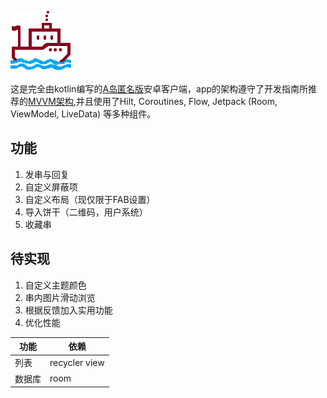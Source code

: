 ![ic_launch](ic_island_boat.png)

这是完全由kotlin编写的[A岛匿名版](https://adnmb3.com/Forum)安卓客户端，app的架构遵守了开发指南所推荐的[MVVM架构](https://developer.android.com/jetpack/guide#recommended-app-arch),并且使用了Hilt,  Coroutines, Flow, Jetpack (Room, ViewModel, LiveData) 等多种组件。
## 功能
1. 发串与回复
2. 自定义屏蔽项
3. 自定义布局（现仅限于FAB设置）
4. 导入饼干（二维码，用户系统）
5. 收藏串
## 待实现
1. 自定义主题颜色
2. 串内图片滑动浏览
3. 根据反馈加入实用功能
4. 优化性能

| 功能 | 依赖          |
|------|---------------|
| 列表 | recycler view |
|数据库|room|
